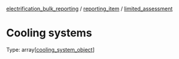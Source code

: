 


  
[electrification_bulk_reporting](electrification_bulk_reporting.md) / [reporting_item](reporting_item.md) / [limited_assessment](limited_assessment.md)
# Cooling systems
  
Type: array[[cooling_system_object](cooling_system_object.md)]